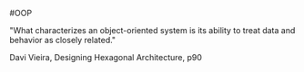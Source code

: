 #OOP 

"What characterizes an object-oriented system is its ability to treat data and behavior as closely related."

Davi Vieira, Designing Hexagonal Architecture, p90